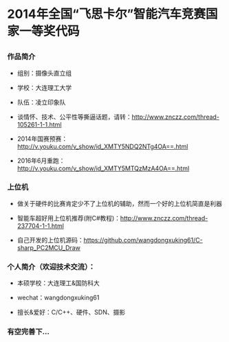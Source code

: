 # 2014年全国“飞思卡尔”智能汽车竞赛国家一等奖代码<p>

### 作品简介
* 组别：摄像头直立组<p>
* 学校：大连理工大学<p>
* 队伍：凌立印象队<p>
* 谈情怀、技术、公平性等撕逼话题，请转：http://www.znczz.com/thread-105261-1-1.html<p>
* 2014年国赛预赛：http://v.youku.com/v_show/id_XMTY5NDQ2NTg4OA==.html<p>
* 2016年6月重跑：http://v.youku.com/v_show/id_XMTY5MTQzMzA4OA==.html<p>

### 上位机<p>
* 做关于硬件的比赛肯定少不了上位机的辅助，然而一个好的上位机简直是利器<p>
* 智能车超好用上位机推荐(附C#教程)：http://www.znczz.com/thread-237704-1-1.html<p>
* 自己开发的上位机源码：https://github.com/wangdongxuking61/C-sharp_PC2MCU_Draw<p>

### 个人简介（欢迎技术交流）：<p>
* 本硕学校：大连理工&国防科大<p>
* wechat：wangdongxuking61<p>
* 擅长&爱好：C/C++、硬件、SDN、摄影<p>

### 有空完善下...
